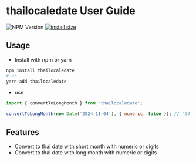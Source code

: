 # thailocaledate User Guide

![NPM Version](https://img.shields.io/npm/v/thailocatedate)
[![install size](https://packagephobia.com/badge?p=thailocaledate)](https://packagephobia.com/result?p=thailocaledate)

## Usage

- Install with npm or yarn

```bash
npm install thailocaledate
# or
yarn add thailocaledate
```

- use

```js
import { convertToLongMonth } from 'thailocaledate';

convertToLongMonth(new Date('2024-11-04'), { numeric: false }); // "04 พฤศจิกายน 67"
```

## Features

- Convert to thai date with short month with numeric or digits
- Convert to thai date with long month with numeric or digits
